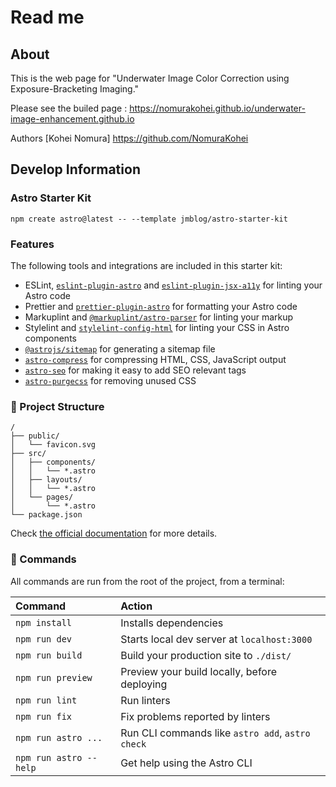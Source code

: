 # Read me

## About

This is the web page for "Underwater Image Color Correction using Exposure-Bracketing Imaging."

Please see the builed page : https://nomurakohei.github.io/underwater-image-enhancement.github.io

Authors
[Kohei Nomura] https://github.com/NomuraKohei

## Develop Information

### Astro Starter Kit

```
npm create astro@latest -- --template jmblog/astro-starter-kit
```

### Features

The following tools and integrations are included in this starter kit:

- ESLint, [`eslint-plugin-astro`](https://github.com/ota-meshi/eslint-plugin-astro) and [`eslint-plugin-jsx-a11y`](https://github.com/jsx-eslint/eslint-plugin-jsx-a11y) for linting your Astro code
- Prettier and [`prettier-plugin-astro`](https://github.com/withastro/prettier-plugin-astro) for formatting your Astro code
- Markuplint and [`@markuplint/astro-parser`](https://github.com/markuplint/markuplint/tree/dev/packages/@markuplint/astro-parser) for linting your markup
- Stylelint and [`stylelint-config-html`](https://www.npmjs.com/package/stylelint-config-html) for linting your CSS in Astro components
- [`@astrojs/sitemap`](https://docs.astro.build/en/guides/integrations-guide/sitemap/) for generating a sitemap file
- [`astro-compress`](https://github.com/astro-community/astro-compress) for compressing HTML, CSS, JavaScript output
- [`astro-seo`](https://github.com/jonasmerlin/astro-seo) for making it easy to add SEO relevant tags
- [`astro-purgecss`](https://github.com/codiume/orbit/tree/main/packages/astro-purgecss) for removing unused CSS

### 🚀 Project Structure

```
/
├── public/
│   └── favicon.svg
├── src/
│   ├── components/
│   │   └── *.astro
│   ├── layouts/
│   │   └── *.astro
│   └── pages/
│       └── *.astro
└── package.json
```

Check [the official documentation](https://docs.astro.build/en/core-concepts/project-structure/) for more details.

### 🧞 Commands

All commands are run from the root of the project, from a terminal:

| Command                | Action                                           |
| :--------------------- | :----------------------------------------------- |
| `npm install`          | Installs dependencies                            |
| `npm run dev`          | Starts local dev server at `localhost:3000`      |
| `npm run build`        | Build your production site to `./dist/`          |
| `npm run preview`      | Preview your build locally, before deploying     |
| `npm run lint`         | Run linters                                      |
| `npm run fix`          | Fix problems reported by linters                 |
| `npm run astro ...`    | Run CLI commands like `astro add`, `astro check` |
| `npm run astro --help` | Get help using the Astro CLI                     |
